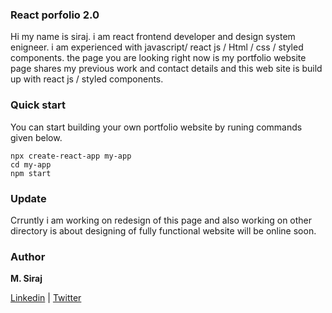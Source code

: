 
### React porfolio 2.0 

Hi my name is siraj. i am react frontend developer and design system enigneer. i am experienced with javascript/ react js / Html / css / styled components. the page you are looking right now is my portfolio website page shares my previous work and contact details and this web site is build up with react js / styled components.

### Quick start

You can start building your own portfolio website by runing commands given below.

```
npx create-react-app my-app
cd my-app
npm start
```

### Update

Crruntly i am working on redesign of this page and also working on other directory is about designing of fully functional website will be online soon.

### Author

**M. Siraj**

[Linkedin] | [Twitter]

[twitter]: https://twitter.com/engsiraj_
[linkedin]: https://linkedin.com/in/engsiraj